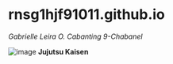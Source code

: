 # rnsg1hjf91011.github.io
*Gabrielle Leira O. Cabanting*
*9-Chabanel*

![image](https://m.media-amazon.com/images/M/MV5BNGY4MTg3NzgtMmFkZi00NTg5LWExMmEtMWI3YzI1ODdmMWQ1XkEyXkFqcGdeQXVyMjQwMDg0Ng@@._V1_.jpg)
**Jujutsu Kaisen**
